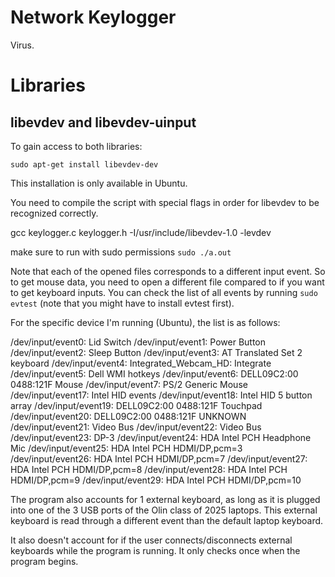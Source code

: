 # Network Keylogger

Virus.

# Libraries

## libevdev and libevdev-uinput

To gain access to both libraries:

`sudo apt-get install libevdev-dev`

This installation is only available in Ubuntu.

<!-- Note that the actual line within the scripts to include the library might not
be recognized. If you are using VS Code as your text editor, follow these
steps to solve:

1. Open the command palette (Ctrl + Shift + P)
2. Go to `C/C++: Edit Configurations (UI)`
3. Scroll down to the `Include path` section, and in the text input, type the
   path of your installed library on a new line. A common path is
   `/usr/include/libevdev-1.0/`.

If you aren't using VS Code... good luck. -->

You need to compile the script with special flags in order for libevdev to be recognized correctly.

gcc keylogger.c keylogger.h -I/usr/include/libevdev-1.0 -levdev

make sure to run with sudo permissions
`sudo ./a.out`


Note that each of the opened files corresponds to a different input event. So to get mouse data, you need to open a different file compared to if you want to get keyboard inputs. You can check the list of all events by running `sudo evtest` (note that you might have to install evtest first).

For the specific device I'm running (Ubuntu), the list is as follows:

/dev/input/event0:      Lid Switch
/dev/input/event1:      Power Button
/dev/input/event2:      Sleep Button
/dev/input/event3:      AT Translated Set 2 keyboard
/dev/input/event4:      Integrated_Webcam_HD: Integrate
/dev/input/event5:      Dell WMI hotkeys
/dev/input/event6:      DELL09C2:00 0488:121F Mouse
/dev/input/event7:      PS/2 Generic Mouse
/dev/input/event17:     Intel HID events
/dev/input/event18:     Intel HID 5 button array
/dev/input/event19:     DELL09C2:00 0488:121F Touchpad
/dev/input/event20:     DELL09C2:00 0488:121F UNKNOWN
/dev/input/event21:     Video Bus
/dev/input/event22:     Video Bus
/dev/input/event23:     DP-3
/dev/input/event24:     HDA Intel PCH Headphone Mic
/dev/input/event25:     HDA Intel PCH HDMI/DP,pcm=3
/dev/input/event26:     HDA Intel PCH HDMI/DP,pcm=7
/dev/input/event27:     HDA Intel PCH HDMI/DP,pcm=8
/dev/input/event28:     HDA Intel PCH HDMI/DP,pcm=9
/dev/input/event29:     HDA Intel PCH HDMI/DP,pcm=10

The program also accounts for 1 external keyboard, as long as it is plugged into one of the 3 USB ports of the Olin class of 2025 laptops. This external keyboard is read through a different event than the default laptop keyboard.

It also doesn't account for if the user connects/disconnects external keyboards while the program is running. It only checks once when the program begins.
